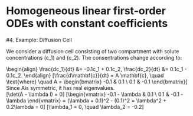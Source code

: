 # Homogeneous linear first-order ODEs with constant coefficients

#4. Example: Diffusion Cell

We consider a diffusion cell consisting of two compartment with solute concentrations (c_1) and (c_2).
The consentrations change according to:

\begin{align}
\frac{dc_1}{dt} &= -0.1c_1 + 0.1c_2, 
\frac{dc_2}{dt} &= 0.1c_1 - 0.1c_2.
\end{align}
[\frac{d\mathbf{c}}{dt} = A \mathbf{c}, \quad \text{where} \quad A = \begin{bmatrix} -0.1 & 0.1 \ 0.1 & -0.1 \end{bmatrix}]
Since Ais symmetric, it has real eigenvalues.  
[\det(A - \lambda I) = 0]
[\begin{vmatrix} -0.1 - \lambda & 0.1 \ 0.1 & -0.1 - \lambda \end{vmatrix} = (\lambda + 0.1)^2 - (0.1)^2 = \lambda^2 + 0.2\lambda = 0]
[\lambda_1 = 0, \quad \lambda_2 = -0.2]

